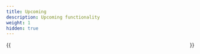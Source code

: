 ```yaml
---
title: Upcoming
description: Upcoming functionality
weight: 1
hidden: true
---
```


<div style="display: flex; flex-direction: row; justify-content: space-between; gap: 12px; flex-wrap: wrap;">
    {{<news-card 
        title="Payment" 
        content="Resource Rights Registry - Flytte funksjonalitet for tjenesteeeierstyrt rettighetsregister fra Altinn 2 til Altinn 3" 
        timeline="Q2 2024" 
        githubUrl="https://github.com/digdir/roadmap/issues/80"
    >}}
</div>